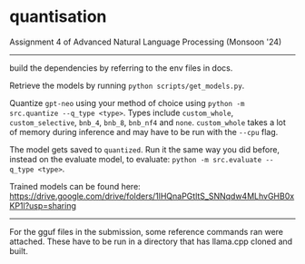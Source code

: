 # quantisation
Assignment 4 of Advanced Natural Language Processing (Monsoon '24)

___
build the dependencies by referring to the env files in docs. 

Retrieve the models by running `python scripts/get_models.py`. 

Quantize `gpt-neo` using your method of choice using `python -m src.quantize --q_type <type>`. 
Types include `custom_whole`, `custom_selective`, `bnb_4`, `bnb_8`, `bnb_nf4` and `none`. 
`custom_whole` takes a lot of memory during inference and may have to be run with the `--cpu` flag. 

The model gets saved to `quantized`. Run it the same way you did before, instead on the evaluate model, to evaluate:
`python -m src.evaluate --q_type <type>`. 

Trained models can be found here: https://drive.google.com/drive/folders/1lHQnaPGtltS_SNNqdw4MLhvGHB0xKP1l?usp=sharing

___

For the gguf files in the submission, some reference commands ran were attached. These have to be run in a directory that has llama.cpp cloned and built. 
